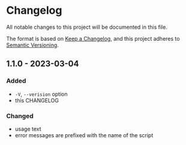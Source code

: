 # Changelog

All notable changes to this project will be documented in this file.

The format is based on [Keep a Changelog](https://keepachangelog.com/en/1.0.0/),
and this project adheres to [Semantic Versioning](https://semver.org/spec/v2.0.0.html).

## 1.1.0 - 2023-03-04

### Added
- `-V`, `--verision` option
- this CHANGELOG

### Changed
- usage text
- error messages are prefixed with the name of the script
